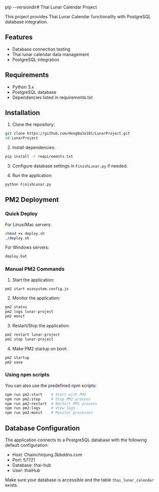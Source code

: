 pip --versiondir# Thai Lunar Calendar Project

This project provides Thai Lunar Calendar functionality with PostgreSQL database integration.

## Features
- Database connection testing
- Thai lunar calendar data management
- PostgreSQL integration

## Requirements
- Python 3.x
- PostgreSQL database
- Dependencies listed in requirements.txt

## Installation

1. Clone the repository:
```bash
git clone https://github.com/HengNaJa101/LunarProject.git
cd LunarProject
```

2. Install dependencies:
```bash
pip install -r requirements.txt
```

3. Configure database settings in `FinishLunar.py` if needed.

4. Run the application:
```bash
python FinishLunar.py
```

## PM2 Deployment

### Quick Deploy

For Linux/Mac servers:
```bash
chmod +x deploy.sh
./deploy.sh
```

For Windows servers:
```cmd
deploy.bat
```

### Manual PM2 Commands

1. Start the application:
```bash
pm2 start ecosystem.config.js
```

2. Monitor the application:
```bash
pm2 status
pm2 logs lunar-project
pm2 monit
```

3. Restart/Stop the application:
```bash
pm2 restart lunar-project
pm2 stop lunar-project
```

4. Make PM2 startup on boot:
```bash
pm2 startup
pm2 save
```

### Using npm scripts

You can also use the predefined npm scripts:
```bash
npm run pm2:start    # Start with PM2
npm run pm2:stop     # Stop PM2 process
npm run pm2:restart  # Restart PM2 process
npm run pm2:logs     # View logs
npm run pm2:monit    # Monitor processes
```

## Database Configuration

The application connects to a PostgreSQL database with the following default configuration:
- Host: Chainchinjung.3bbddns.com
- Port: 57721
- Database: thai-hub
- User: thaiHub

Make sure your database is accessible and the table `thai_lunar_calendar` exists.